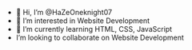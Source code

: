 - 👋 Hi, I’m @HaZeOneknight07
- 👀 I’m interested in Website Development
- 🌱 I’m currently learning HTML, CSS, JavaScript
- I’m looking to collaborate on Website Development



<!---
HaZeOneknight07/HaZeOneknight07 is a ✨ special ✨ repository because its `README.md` (this file) appears on your GitHub profile.
You can click the Preview link to take a look at your changes.
--->

